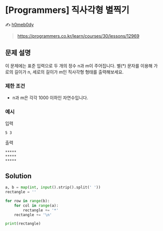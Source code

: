 # [Programmers] 직사각형 별찍기

:writing_hand: [h0meb0dy](mailto:h0meb0dysj@gmail.com)

> https://programmers.co.kr/learn/courses/30/lessons/12969

## 문제 설명

이 문제에는 표준 입력으로 두 개의 정수 n과 m이 주어집니다.
별(*) 문자를 이용해 가로의 길이가 n, 세로의 길이가 m인 직사각형 형태를 출력해보세요.

### 제한 조건

- n과 m은 각각 1000 이하인 자연수입니다.

### 예시

입력

```
5 3
```

출력

```
*****
*****
*****
```

## Solution

```python
a, b = map(int, input().strip().split(' '))
rectangle = ''

for row in range(b):
    for col in range(a):
        rectangle += '*'
    rectangle += '\n'

print(rectangle)
```